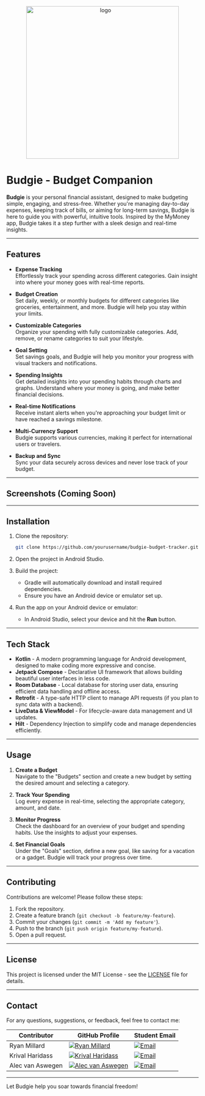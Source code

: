 <p align="center">
  <img src="https://github.com/user-attachments/assets/22cc805e-65e5-4f00-bb59-e112af34edbd" alt="logo" width="400" />
</p>

# Budgie - Budget Companion


**Budgie** is your personal financial assistant, designed to make budgeting simple, engaging, and stress-free. Whether you're managing day-to-day expenses, keeping track of bills, or aiming for long-term savings, Budgie is here to guide you with powerful, intuitive tools. Inspired by the MyMoney app, Budgie takes it a step further with a sleek design and real-time insights.

---

## Features

- **Expense Tracking**  
  Effortlessly track your spending across different categories. Gain insight into where your money goes with real-time reports.

- **Budget Creation**  
  Set daily, weekly, or monthly budgets for different categories like groceries, entertainment, and more. Budgie will help you stay within your limits.

- **Customizable Categories**  
  Organize your spending with fully customizable categories. Add, remove, or rename categories to suit your lifestyle.

- **Goal Setting**  
  Set savings goals, and Budgie will help you monitor your progress with visual trackers and notifications.

- **Spending Insights**  
  Get detailed insights into your spending habits through charts and graphs. Understand where your money is going, and make better financial decisions.

- **Real-time Notifications**  
  Receive instant alerts when you're approaching your budget limit or have reached a savings milestone.

- **Multi-Currency Support**  
  Budgie supports various currencies, making it perfect for international users or travelers.

- **Backup and Sync**  
  Sync your data securely across devices and never lose track of your budget.

---

## Screenshots (Coming Soon)

---

## Installation

1. Clone the repository:

    ```bash
    git clone https://github.com/yourusername/budgie-budget-tracker.git
    ```

2. Open the project in Android Studio.

3. Build the project:

    - Gradle will automatically download and install required dependencies.
    - Ensure you have an Android device or emulator set up.

4. Run the app on your Android device or emulator:

    - In Android Studio, select your device and hit the **Run** button.

---

## Tech Stack

- **Kotlin** - A modern programming language for Android development, designed to make coding more expressive and concise.
- **Jetpack Compose** - Declarative UI framework that allows building beautiful user interfaces in less code.
- **Room Database** - Local database for storing user data, ensuring efficient data handling and offline access.
- **Retrofit** - A type-safe HTTP client to manage API requests (if you plan to sync data with a backend).
- **LiveData & ViewModel** - For lifecycle-aware data management and UI updates.
- **Hilt** - Dependency Injection to simplify code and manage dependencies efficiently.

---

## Usage

1. **Create a Budget**  
   Navigate to the "Budgets" section and create a new budget by setting the desired amount and selecting a category.

2. **Track Your Spending**  
   Log every expense in real-time, selecting the appropriate category, amount, and date.

3. **Monitor Progress**  
   Check the dashboard for an overview of your budget and spending habits. Use the insights to adjust your expenses.

4. **Set Financial Goals**  
   Under the "Goals" section, define a new goal, like saving for a vacation or a gadget. Budgie will track your progress over time.

---

## Contributing

Contributions are welcome! Please follow these steps:

1. Fork the repository.
2. Create a feature branch (`git checkout -b feature/my-feature`).
3. Commit your changes (`git commit -m 'Add my feature'`).
4. Push to the branch (`git push origin feature/my-feature`).
5. Open a pull request.

---

## License

This project is licensed under the MIT License - see the [LICENSE](LICENSE) file for details.

---

## Contact

For any questions, suggestions, or feedback, feel free to contact me:

| Contributor | GitHub Profile | Student Email |
|------------|------------|------------|
| Ryan Millard | [![Ryan Millard](https://img.shields.io/badge/GitHub-Profile-informational?logo=github&style=for-the-badge)](https://github.com/Ryan-Millard) | <a href="mailto:st10383326@imconnect.edu.za"><img src="https://img.shields.io/badge/Email-D14836?style=for-the-badge&logo=gmail&logoColor=white" alt="Email"/></a> |
| Krival Haridass | [![Krival Haridass](https://img.shields.io/badge/GitHub-Profile-informational?logo=github&style=for-the-badge)](https://github.com/Krivz304) | <a href="mailto:st10108583@imconnect.edu.za"><img src="https://img.shields.io/badge/Email-D14836?style=for-the-badge&logo=gmail&logoColor=white" alt="Email"/></a> |
| Alec van Aswegen | [![Alec van Aswegen](https://img.shields.io/badge/GitHub-Profile-informational?logo=github&style=for-the-badge)](https://github.com/AlecvanAswegen) | <a href="mailto:st10108565@imconnect.edu.za"><img src="https://img.shields.io/badge/Email-D14836?style=for-the-badge&logo=gmail&logoColor=white" alt="Email"/></a> |



---

Let Budgie help you soar towards financial freedom!


